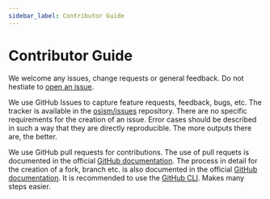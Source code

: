 ```yaml
---
sidebar_label: Contributor Guide
---
```


# Contributor Guide

We welcome any issues, change requests or general feedback. Do not hestiate to [open an issue](https://github.com/osism/issues/issues/new).

We use GitHub Issues to capture feature requests, feedback, bugs, etc. The tracker is available in the
[osism/issues](https://github.com/osism/issues/issues) repository. There are no specific requirements for the creation of an issue.
Error cases should be described in such a way that they are directly reproducible. The more outputs there are,
the better.

We use GitHub pull requests for contributions. The use of pull requets is documented in the
official [GitHub documentation](https://docs.github.com/en/github/collaborating-with-pull-requests).
The process in detail for the creation of a fork, branch etc. is also documented in the
official [GitHub documentation](https://docs.github.com/en/github/collaborating-with-pull-requests/proposing-changes-to-your-work-with-pull-requests).
It is recommended to use the [GitHub CLI](https://cli.github.com). Makes many steps easier.

